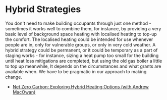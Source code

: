 # Hybrid Strategies

You don't need to make building occupants through just one method - sometimes it works well to combine them, for instance, by providing a very basic level of background space heating with localised heating to top-up the comfort. The localised heating could be intended for use whenever people are in, only for vulnerable groups, or only in very cold weather.  A hybrid strategy could be permanent, or it could be temporary as a part of staging works - for instance, sizing a heat pump too small for the building until heat loss mitigations are completed, but using the old gas boiler a little to top up meanwhile, It depends on the circumstances and what grants are available when.  We have to be pragmatic in our approach to making change.  

- [Net Zero Carbon: Exploring Hybrid Heating Options (with Andrew MacOwan)](https://www.youtube.com/watch?v=WpwMTdOZeWI)